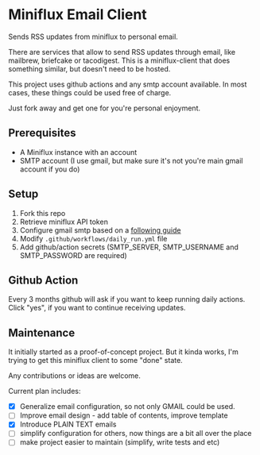 # Miniflux Email Client
Sends RSS updates from miniflux to personal email. 

There are services that allow to send RSS updates through email, like mailbrew, briefcake or tacodigest. This is a miniflux-client that does something similar, but doesn't need to be hosted. 

This project uses github actions and any smtp account available. In most cases, these things could be used free of charge.

Just fork away and get one for you're personal enjoyment.

## Prerequisites
- A Miniflux instance with an account
- SMTP account (I use gmail, but make sure it's not you're main gmail account if you do)

## Setup
1. Fork this repo
2. Retrieve miniflux API token
3. Configure gmail smtp based on a [following guide](https://community.cloudflare.com/t/solved-how-to-use-gmail-smtp-to-send-from-an-email-address-which-uses-cloudflare-email-routing/382769/2)
4. Modify `.github/workflows/daily_run.yml` file
5. Add github/action secrets (SMTP_SERVER, SMTP_USERNAME and SMTP_PASSWORD are required)

## Github Action
Every 3 months github will ask if you want to keep running daily actions. Click "yes", if you want to continue receiving updates.

## Maintenance
It initially started as a proof-of-concept project. But it kinda works, I'm trying to get this miniflux client to some "done" state.

Any contributions or ideas are welcome.

Current plan includes:
- [x] Generalize email configuration, so not only GMAIL could be used.
- [ ] Improve email design - add table of contents, improve template
- [x] Introduce PLAIN TEXT emails
- [ ] simplify configuration for others, now things are a bit all over the place
- [ ] make project easier to maintain (simplify, write tests and etc)

